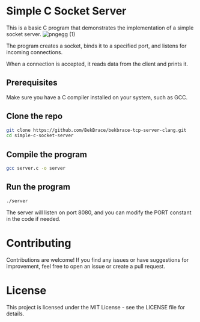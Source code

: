 # Simple C Socket Server

This is a basic C program that demonstrates the implementation of a simple socket server. 
![pngegg (1)](https://github.com/BekBrace/bekbrace-tcp-server-clang/assets/60483846/82eac660-3e7d-42c8-8136-e5a766e71018)

The program creates a socket, binds it to a specified port, and listens for incoming connections. 

When a connection is accepted, it reads data from the client and prints it.

## Prerequisites

Make sure you have a C compiler installed on your system, such as GCC.

## Clone the repo
```bash
git clone https://github.com/BekBrace/bekbrace-tcp-server-clang.git
cd simple-c-socket-server
```

## Compile the program
```bash
gcc server.c -o server
```

## Run the program
```bash
./server
```

The server will listen on port 8080, and you can modify the PORT constant in the code if needed.

# Contributing
Contributions are welcome! If you find any issues or have suggestions for improvement, feel free to open an issue or create a pull request.

# License
This project is licensed under the MIT License - see the LICENSE file for details.
